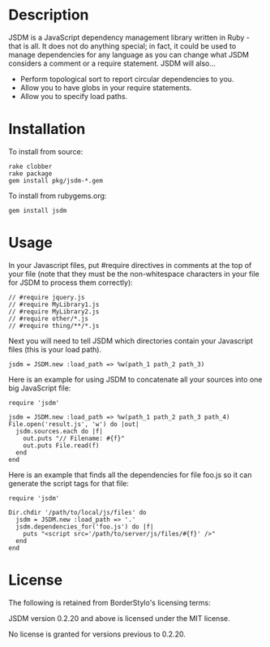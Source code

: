 Description
===========

JSDM is a JavaScript dependency management library written in Ruby - that is
all.  It does not do anything special; in fact, it could be used to manage
dependencies for any language as you can change what JSDM considers a
comment or a require statement.  JSDM will also...

* Perform topological sort to report circular dependencies to you.
* Allow you to have globs in your require statements.
* Allow you to specify load paths.

Installation
============
To install from source:

    rake clobber
    rake package
    gem install pkg/jsdm-*.gem

To install from rubygems.org:

    gem install jsdm

Usage
=====
In your Javascript files, put #require directives in comments at the top of
your file (note that they must be the non-whitespace characters in your file
for JSDM to process them correctly):

    // #require jquery.js
    // #require MyLibrary1.js
    // #require MyLibrary2.js
    // #require other/*.js
    // #require thing/**/*.js

Next you will need to tell JSDM which directories contain your Javascript
files (this is your load path).

    jsdm = JSDM.new :load_path => %w(path_1 path_2 path_3)

Here is an example for using JSDM to concatenate all your sources into one
big JavaScript file:

    require 'jsdm'

    jsdm = JSDM.new :load_path => %w(path_1 path_2 path_3 path_4)
    File.open('result.js', 'w') do |out|
      jsdm.sources.each do |f|
        out.puts "// Filename: #{f}"
        out.puts File.read(f)
      end
    end

Here is an example that finds all the dependencies for file foo.js so it
can generate the script tags for that file:

    require 'jsdm'

    Dir.chdir '/path/to/local/js/files' do
      jsdm = JSDM.new :load_path => '.'
      jsdm.dependencies_for('foo.js') do |f|
        puts "<script src='/path/to/server/js/files/#{f}' />"
      end
    end

License
=======
The following is retained from BorderStylo's licensing terms:

JSDM version 0.2.20 and above is licensed under the MIT license.

No license is granted for versions previous to 0.2.20.
